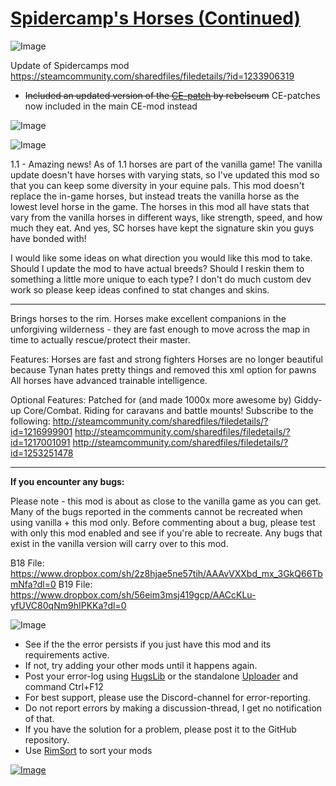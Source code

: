 # [Spidercamp's Horses (Continued)](https://steamcommunity.com/sharedfiles/filedetails/?id=2580255266)

![Image](https://i.imgur.com/buuPQel.png)

Update of Spidercamps mod
https://steamcommunity.com/sharedfiles/filedetails/?id=1233906319

- ~~Included an updated version of the [CE-patch](https://steamcommunity.com/sharedfiles/filedetails/?id=1735414804) by rebelscum~~ CE-patches now included in the main CE-mod instead

![Image](https://i.imgur.com/pufA0kM.png)
	
![Image](https://i.imgur.com/Z4GOv8H.png)

1.1 - Amazing news! As of 1.1 horses are part of the vanilla game! The vanilla update doesn't have horses with varying stats, so I've updated this mod so that you can keep some diversity in your equine pals. This mod doesn't replace the in-game horses, but instead treats the vanilla horse as the lowest level horse in the game. The horses in this mod all have stats that vary from the vanilla horses in different ways, like strength, speed, and how much they eat. And yes, SC horses have kept the signature skin you guys have bonded with! 

I would like some ideas on what direction you would like this mod to take. Should I update the mod to have actual breeds? Should I reskin them to something a little more unique to each type? I don't do much custom dev work so please keep ideas confined to stat changes and skins. 

------------------------------------------------------------------------------------------------------------------

Brings horses to the rim. Horses make excellent companions in the unforgiving wilderness - they are fast enough to move across the map in time to actually rescue/protect their master.

 Features:
 Horses are fast and strong fighters
Horses are no longer beautiful because Tynan hates pretty things and removed this xml option for pawns
 All horses have advanced trainable intelligence.

 Optional Features:
Patched for (and made 1000x more awesome by) Giddy-up Core/Combat. Riding for caravans and battle mounts! 
Subscribe to the following:
http://steamcommunity.com/sharedfiles/filedetails/?id=1216999901
http://steamcommunity.com/sharedfiles/filedetails/?id=1217001091
http://steamcommunity.com/sharedfiles/filedetails/?id=1253251478



---------------------------------------------------------------------
**If you encounter any bugs:**

Please note - this mod is about as close to the vanilla game as you can get. Many of the bugs reported in the comments cannot be recreated when using vanilla + this mod only. Before commenting about a bug, please test with only this mod enabled and see if you're able to recreate. Any bugs that exist in the vanilla version will carry over to this mod.

B18 File: https://www.dropbox.com/sh/2z8hjae5ne57tih/AAAvVXXbd_mx_3GkQ66TbmNfa?dl=0
B19 File: https://www.dropbox.com/sh/56eim3msj419gcp/AACcKLu-yfUVC80qNm9hIPKKa?dl=0

![Image](https://i.imgur.com/PwoNOj4.png)



-  See if the the error persists if you just have this mod and its requirements active.
-  If not, try adding your other mods until it happens again.
-  Post your error-log using [HugsLib](https://steamcommunity.com/workshop/filedetails/?id=818773962) or the standalone [Uploader](https://steamcommunity.com/sharedfiles/filedetails/?id=2873415404) and command Ctrl+F12
-  For best support, please use the Discord-channel for error-reporting.
-  Do not report errors by making a discussion-thread, I get no notification of that.
-  If you have the solution for a problem, please post it to the GitHub repository.
-  Use [RimSort](https://github.com/RimSort/RimSort/releases/latest) to sort your mods



[![Image](https://img.shields.io/github/v/release/emipa606/SpidercampsHorses?label=latest%20version&style=plastic&color=9f1111&labelColor=black)](https://steamcommunity.com/sharedfiles/filedetails/changelog/2580255266)
